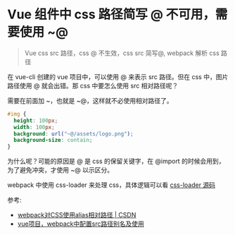 # Vue 组件中 css 路径简写 @ 不可用，需要使用 ~@
> Vue css src 路径，css @ 不生效，css src 简写@, webpack 解析 css 路径

在 vue-cli 创建的 vue 项目中，可以使用 @ 来表示 src 路径。但在 css 中，图片路径使用 @ 就会出错。那 css 中要怎么使用 src 相对路径呢？

需要在前面加 ~，也就是 ~@，这样就不必使用相对路径了。

```css
#img {
  height: 100px;
  width: 100px;
  background: url("~@/assets/logo.png");
  background-size: contain;
}
```
为什么呢？可能的原因是 @ 是 css 的保留关键字，在 @import 的时候会用到，为了避免冲突，才使用 ~@ 以示区分。

webpack 中使用 css-loader 来处理 css，具体逻辑可以看 [css-loader 源码](https://github.com/webpack-contrib/css-loader)


参考: 
- [webpack对CSS使用alias相对路径 | CSDN](https://blog.csdn.net/qq_39148344/article/details/100771356)
- [vue项目，webpack中配置src路径别名及使用](https://blog.csdn.net/yusirxiaer/article/details/105661313)
